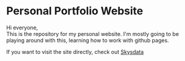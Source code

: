 # Personal Portfolio Website

Hi everyone,  
This is the repository for my personal website. I'm mostly going to be playing around with this, learning how to work with github pages.  

If you want to visit the site directly, check out [Skysdata](https://skysdata.net)
